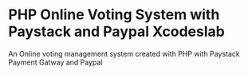 # PHP Online Voting System with Paystack and Paypal Xcodeslab
 An Online voting management system created with PHP with Paystack Payment Gatway and Paypal
